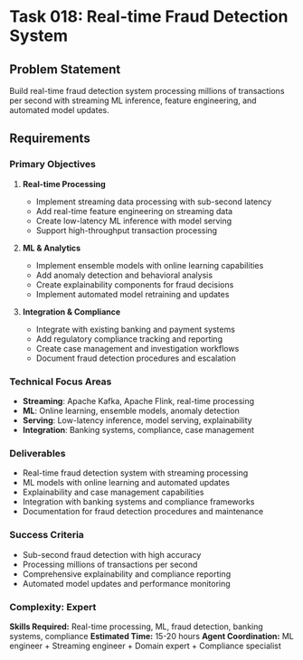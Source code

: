 # Task 018: Real-time Fraud Detection System

## Problem Statement
Build real-time fraud detection system processing millions of transactions per second with streaming ML inference, feature engineering, and automated model updates.

## Requirements

### Primary Objectives
1. **Real-time Processing**
   - Implement streaming data processing with sub-second latency
   - Add real-time feature engineering on streaming data
   - Create low-latency ML inference with model serving
   - Support high-throughput transaction processing

2. **ML & Analytics**
   - Implement ensemble models with online learning capabilities
   - Add anomaly detection and behavioral analysis
   - Create explainability components for fraud decisions
   - Implement automated model retraining and updates

3. **Integration & Compliance**
   - Integrate with existing banking and payment systems
   - Add regulatory compliance tracking and reporting
   - Create case management and investigation workflows
   - Document fraud detection procedures and escalation

### Technical Focus Areas
- **Streaming**: Apache Kafka, Apache Flink, real-time processing
- **ML**: Online learning, ensemble models, anomaly detection
- **Serving**: Low-latency inference, model serving, explainability
- **Integration**: Banking systems, compliance, case management

### Deliverables
- Real-time fraud detection system with streaming processing
- ML models with online learning and automated updates
- Explainability and case management capabilities
- Integration with banking systems and compliance frameworks
- Documentation for fraud detection procedures and maintenance

### Success Criteria
- Sub-second fraud detection with high accuracy
- Processing millions of transactions per second
- Comprehensive explainability and compliance reporting
- Automated model updates and performance monitoring

### Complexity: Expert
**Skills Required:** Real-time processing, ML, fraud detection, banking systems, compliance
**Estimated Time:** 15-20 hours
**Agent Coordination:** ML engineer + Streaming engineer + Domain expert + Compliance specialist
